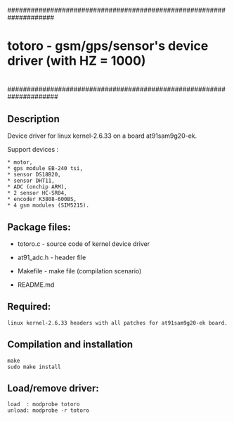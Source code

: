 ####################################################################
#
#  totoro - gsm/gps/sensor's device driver (with HZ = 1000)
#
#####################################################################

## Description

Device driver for linux kernel-2.6.33 on a board at91sam9g20-ek.

Support devices :
```
* motor,
* gps module EB-240 tsi,
* sensor DS18B20,
* sensor DHT11,
* ADC (onchip ARM),
* 2 sensor HC-SR04,
* encoder K3808-600BS,
* 4 gsm modules (SIM5215).
```


## Package files:

* totoro.c - source code of kernel device driver

* at91_adc.h - header file

* Makefile - make file (compilation scenario)

* README.md


## Required:
```
linux kernel-2.6.33 headers with all patches for at91sam9g20-ek board.
```

## Compilation and installation
```
make
sudo make install
```

## Load/remove driver:
```
load  : modprobe totoro
unload: modprobe -r totoro
```


